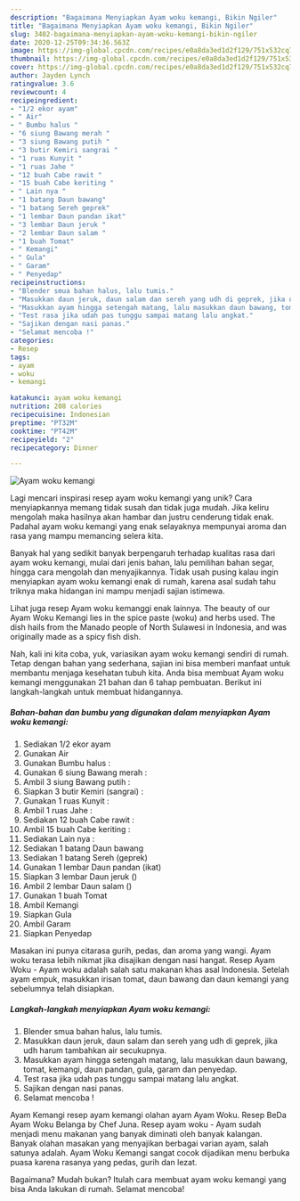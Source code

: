 ```yaml
---
description: "Bagaimana Menyiapkan Ayam woku kemangi, Bikin Ngiler"
title: "Bagaimana Menyiapkan Ayam woku kemangi, Bikin Ngiler"
slug: 3402-bagaimana-menyiapkan-ayam-woku-kemangi-bikin-ngiler
date: 2020-12-25T09:34:36.563Z
image: https://img-global.cpcdn.com/recipes/e0a8da3ed1d2f129/751x532cq70/ayam-woku-kemangi-foto-resep-utama.jpg
thumbnail: https://img-global.cpcdn.com/recipes/e0a8da3ed1d2f129/751x532cq70/ayam-woku-kemangi-foto-resep-utama.jpg
cover: https://img-global.cpcdn.com/recipes/e0a8da3ed1d2f129/751x532cq70/ayam-woku-kemangi-foto-resep-utama.jpg
author: Jayden Lynch
ratingvalue: 3.6
reviewcount: 4
recipeingredient:
- "1/2 ekor ayam"
- " Air"
- " Bumbu halus "
- "6 siung Bawang merah "
- "3 siung Bawang putih "
- "3 butir Kemiri sangrai "
- "1 ruas Kunyit "
- "1 ruas Jahe "
- "12 buah Cabe rawit "
- "15 buah Cabe keriting "
- " Lain nya "
- "1 batang Daun bawang"
- "1 batang Sereh geprek"
- "1 lembar Daun pandan ikat"
- "3 lembar Daun jeruk "
- "2 lembar Daun salam "
- "1 buah Tomat"
- " Kemangi"
- " Gula"
- " Garam"
- " Penyedap"
recipeinstructions:
- "Blender smua bahan halus, lalu tumis."
- "Masukkan daun jeruk, daun salam dan sereh yang udh di geprek, jika udh harum tambahkan air secukupnya."
- "Masukkan ayam hingga setengah matang, lalu masukkan daun bawang, tomat, kemangi, daun pandan, gula, garam dan penyedap."
- "Test rasa jika udah pas tunggu sampai matang lalu angkat."
- "Sajikan dengan nasi panas."
- "Selamat mencoba !"
categories:
- Resep
tags:
- ayam
- woku
- kemangi

katakunci: ayam woku kemangi 
nutrition: 208 calories
recipecuisine: Indonesian
preptime: "PT32M"
cooktime: "PT42M"
recipeyield: "2"
recipecategory: Dinner

---
```



![Ayam woku kemangi](https://img-global.cpcdn.com/recipes/e0a8da3ed1d2f129/751x532cq70/ayam-woku-kemangi-foto-resep-utama.jpg)

Lagi mencari inspirasi resep ayam woku kemangi yang unik? Cara menyiapkannya memang tidak susah dan tidak juga mudah. Jika keliru mengolah maka hasilnya akan hambar dan justru cenderung tidak enak. Padahal ayam woku kemangi yang enak selayaknya mempunyai aroma dan rasa yang mampu memancing selera kita.

Banyak hal yang sedikit banyak berpengaruh terhadap kualitas rasa dari ayam woku kemangi, mulai dari jenis bahan, lalu pemilihan bahan segar, hingga cara mengolah dan menyajikannya. Tidak usah pusing kalau ingin menyiapkan ayam woku kemangi enak di rumah, karena asal sudah tahu triknya maka hidangan ini mampu menjadi sajian istimewa.

Lihat juga resep Ayam woku kemanggi enak lainnya. The beauty of our Ayam Woku Kemangi lies in the spice paste (woku) and herbs used. The dish hails from the Manado people of North Sulawesi in Indonesia, and was originally made as a spicy fish dish.


Nah, kali ini kita coba, yuk, variasikan ayam woku kemangi sendiri di rumah. Tetap dengan bahan yang sederhana, sajian ini bisa memberi manfaat untuk membantu menjaga kesehatan tubuh kita. Anda bisa membuat Ayam woku kemangi menggunakan 21 bahan dan 6 tahap pembuatan. Berikut ini langkah-langkah untuk membuat hidangannya.

<!--inarticleads1-->

##### Bahan-bahan dan bumbu yang digunakan dalam menyiapkan Ayam woku kemangi:

1. Sediakan 1/2 ekor ayam
1. Gunakan  Air
1. Gunakan  Bumbu halus :
1. Gunakan 6 siung Bawang merah :
1. Ambil 3 siung Bawang putih :
1. Siapkan 3 butir Kemiri (sangrai) :
1. Gunakan 1 ruas Kunyit :
1. Ambil 1 ruas Jahe :
1. Sediakan 12 buah Cabe rawit :
1. Ambil 15 buah Cabe keriting :
1. Sediakan  Lain nya :
1. Sediakan 1 batang Daun bawang
1. Sediakan 1 batang Sereh (geprek)
1. Gunakan 1 lembar Daun pandan (ikat)
1. Siapkan 3 lembar Daun jeruk ()
1. Ambil 2 lembar Daun salam ()
1. Gunakan 1 buah Tomat
1. Ambil  Kemangi
1. Siapkan  Gula
1. Ambil  Garam
1. Siapkan  Penyedap


Masakan ini punya citarasa gurih, pedas, dan aroma yang wangi. Ayam woku terasa lebih nikmat jika disajikan dengan nasi hangat. Resep Ayam Woku - Ayam woku adalah salah satu makanan khas asal Indonesia. Setelah ayam empuk, masukkan irisan tomat, daun bawang dan daun kemangi yang sebelumnya telah disiapkan. 

<!--inarticleads2-->

##### Langkah-langkah menyiapkan Ayam woku kemangi:

1. Blender smua bahan halus, lalu tumis.
1. Masukkan daun jeruk, daun salam dan sereh yang udh di geprek, jika udh harum tambahkan air secukupnya.
1. Masukkan ayam hingga setengah matang, lalu masukkan daun bawang, tomat, kemangi, daun pandan, gula, garam dan penyedap.
1. Test rasa jika udah pas tunggu sampai matang lalu angkat.
1. Sajikan dengan nasi panas.
1. Selamat mencoba !


Ayam Kemangi resep ayam kemangi olahan ayam Ayam Woku. Resep BeDa Ayam Woku Belanga by Chef Juna. Resep ayam woku - Ayam sudah menjadi menu makanan yang banyak diminati oleh banyak kalangan. Banyak olahan masakan yang menyajikan berbagai varian ayam, salah satunya adalah. Ayam Woku Kemangi sangat cocok dijadikan menu berbuka puasa karena rasanya yang pedas, gurih dan lezat. 

Bagaimana? Mudah bukan? Itulah cara membuat ayam woku kemangi yang bisa Anda lakukan di rumah. Selamat mencoba!
